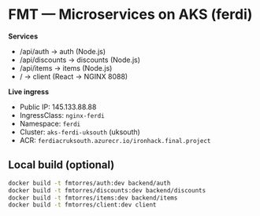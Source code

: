 # FMT — Microservices on AKS (ferdi)

**Services**
- /api/auth → auth (Node.js)
- /api/discounts → discounts (Node.js)
- /api/items → items (Node.js)
- / → client (React → NGINX 8088)

**Live ingress**
- Public IP: 145.133.88.88
- IngressClass: `nginx-ferdi`
- Namespace: `ferdi`
- Cluster: `aks-ferdi-uksouth` (uksouth)
- ACR: `ferdiacruksouth.azurecr.io/ironhack.final.project`

## Local build (optional)
```bash
docker build -t fmtorres/auth:dev backend/auth
docker build -t fmtorres/discounts:dev backend/discounts
docker build -t fmtorres/items:dev backend/items
docker build -t fmtorres/client:dev client



```
